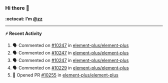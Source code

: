 ### Hi there 👋

**:octocat: I’m [@zz](https://github.com/holazz)**

---

**:zap: Recent Activity**

<!--START_SECTION:activity-->
1. 🗣 Commented on [#10247](https://github.com/element-plus/element-plus/issues/10247) in [element-plus/element-plus](https://github.com/element-plus/element-plus)
2. 🗣 Commented on [#10247](https://github.com/element-plus/element-plus/issues/10247) in [element-plus/element-plus](https://github.com/element-plus/element-plus)
3. 🗣 Commented on [#10247](https://github.com/element-plus/element-plus/issues/10247) in [element-plus/element-plus](https://github.com/element-plus/element-plus)
4. 🗣 Commented on [#10229](https://github.com/element-plus/element-plus/issues/10229) in [element-plus/element-plus](https://github.com/element-plus/element-plus)
5. 💪 Opened PR [#10255](https://github.com/element-plus/element-plus/pull/10255) in [element-plus/element-plus](https://github.com/element-plus/element-plus)
<!--END_SECTION:activity-->
